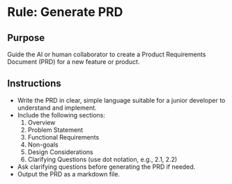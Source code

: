 # Rule: Generate PRD

## Purpose
Guide the AI or human collaborator to create a Product Requirements Document (PRD) for a new feature or product.

## Instructions
- Write the PRD in clear, simple language suitable for a junior developer to understand and implement.
- Include the following sections:
  1. Overview
  2. Problem Statement
  3. Functional Requirements
  4. Non-goals
  5. Design Considerations
  6. Clarifying Questions (use dot notation, e.g., 2.1, 2.2)
- Ask clarifying questions before generating the PRD if needed.
- Output the PRD as a markdown file. 